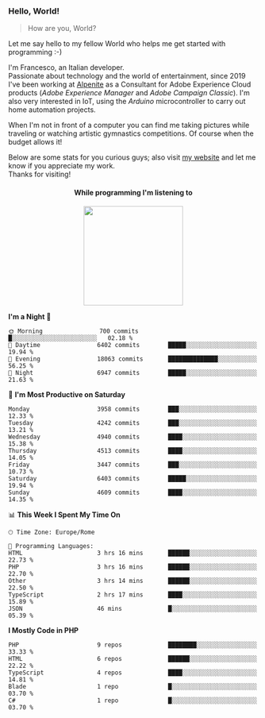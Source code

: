 ### Hello, World!

> How are you, World?

Let me say hello to my fellow World who helps me get started with programming :-)

I'm Francesco, an Italian developer.  
Passionate about technology and the world of entertainment, since 2019 I've been working at [Alpenite](https://www.alpenite.com) as a Consultant for Adobe Experience Cloud products (*Adobe Experience Manager* and *Adobe Campaign Classic*). I'm also very interested in IoT, using the *Arduino* microcontroller to carry out home automation projects.

When I'm not in front of a computer you can find me taking pictures while traveling or watching artistic gymnastics competitions. Of course when the budget allows it!

Below are some stats for you curious guys; also visit [my website](https://www.francescorega.eu) and let me know if you appreciate my work.  
Thanks for visiting!

<div align="center">
  <h4>While programming I'm listening to</h4>
  <a href="https://apps.francescorega.eu/now-playing/11147232609" target="_blank"><img src="https://apps.francescorega.eu/now-playing/11147232609" width="200"></a>
</div>

<!--START_SECTION:waka-->
**I'm a Night 🦉** 

```text
🌞 Morning                700 commits         █░░░░░░░░░░░░░░░░░░░░░░░░   02.18 % 
🌆 Daytime                6402 commits        █████░░░░░░░░░░░░░░░░░░░░   19.94 % 
🌃 Evening                18063 commits       ██████████████░░░░░░░░░░░   56.25 % 
🌙 Night                  6947 commits        █████░░░░░░░░░░░░░░░░░░░░   21.63 % 
```
📅 **I'm Most Productive on Saturday** 

```text
Monday                   3958 commits        ███░░░░░░░░░░░░░░░░░░░░░░   12.33 % 
Tuesday                  4242 commits        ███░░░░░░░░░░░░░░░░░░░░░░   13.21 % 
Wednesday                4940 commits        ████░░░░░░░░░░░░░░░░░░░░░   15.38 % 
Thursday                 4513 commits        ████░░░░░░░░░░░░░░░░░░░░░   14.05 % 
Friday                   3447 commits        ███░░░░░░░░░░░░░░░░░░░░░░   10.73 % 
Saturday                 6403 commits        █████░░░░░░░░░░░░░░░░░░░░   19.94 % 
Sunday                   4609 commits        ████░░░░░░░░░░░░░░░░░░░░░   14.35 % 
```


📊 **This Week I Spent My Time On** 

```text
🕑︎ Time Zone: Europe/Rome

💬 Programming Languages: 
HTML                     3 hrs 16 mins       ██████░░░░░░░░░░░░░░░░░░░   22.73 % 
PHP                      3 hrs 16 mins       ██████░░░░░░░░░░░░░░░░░░░   22.70 % 
Other                    3 hrs 14 mins       ██████░░░░░░░░░░░░░░░░░░░   22.50 % 
TypeScript               2 hrs 17 mins       ████░░░░░░░░░░░░░░░░░░░░░   15.89 % 
JSON                     46 mins             █░░░░░░░░░░░░░░░░░░░░░░░░   05.39 % 
```

**I Mostly Code in PHP** 

```text
PHP                      9 repos             ████████░░░░░░░░░░░░░░░░░   33.33 % 
HTML                     6 repos             ██████░░░░░░░░░░░░░░░░░░░   22.22 % 
TypeScript               4 repos             ████░░░░░░░░░░░░░░░░░░░░░   14.81 % 
Blade                    1 repo              █░░░░░░░░░░░░░░░░░░░░░░░░   03.70 % 
C#                       1 repo              █░░░░░░░░░░░░░░░░░░░░░░░░   03.70 % 
```




<!--END_SECTION:waka-->
